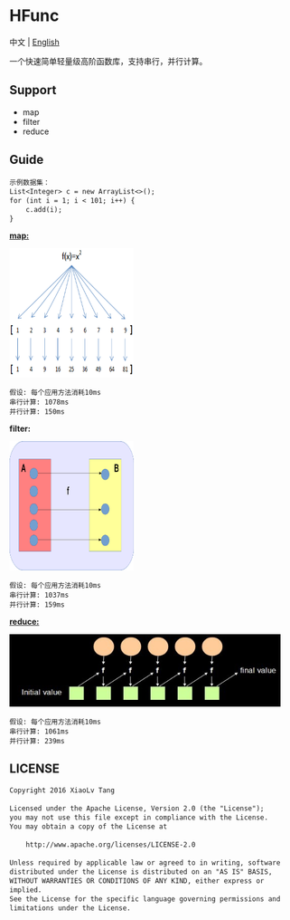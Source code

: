 # HFunc
中文 | [English](https://github.com/TangXiaoLv/HFunc/blob/master/README.md) 

一个快速简单轻量级高阶函数库，支持串行，并行计算。

Support
---
+ map
+ filter
+ reduce

Guide
---
	示例数据集：
    List<Integer> c = new ArrayList<>();
    for (int i = 1; i < 101; i++) {
        c.add(i);
    }

[**map:**](https://research.google.com/archive/mapreduce.html)

<img src="img/1.png" height= "228" width="220">

```
假设: 每个应用方法消耗10ms
串行计算: 1078ms
并行计算: 150ms
```

**filter:**

<img src="img/3.png" height= "228" width="220">

```
假设: 每个应用方法消耗10ms
串行计算: 1037ms
并行计算: 159ms
```

[**reduce:**](https://research.google.com/archive/mapreduce.html)

<img src="img/2.png" height= "128" width="480">

```
假设: 每个应用方法消耗10ms
串行计算: 1061ms
并行计算: 239ms
```

LICENSE
---

    Copyright 2016 XiaoLv Tang

    Licensed under the Apache License, Version 2.0 (the "License");
    you may not use this file except in compliance with the License.
    You may obtain a copy of the License at

        http://www.apache.org/licenses/LICENSE-2.0

    Unless required by applicable law or agreed to in writing, software
    distributed under the License is distributed on an "AS IS" BASIS,
    WITHOUT WARRANTIES OR CONDITIONS OF ANY KIND, either express or implied.
    See the License for the specific language governing permissions and
    limitations under the License.
